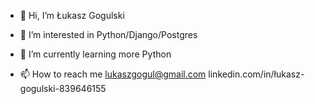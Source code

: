 - 👋 Hi, I’m  Łukasz Gogulski

- 👀 I’m interested in Python/Django/Postgres

- 🌱 I’m currently learning more Python

- 📫 How to reach me 
lukaszgogul@gmail.com
linkedin.com/in/łukasz-gogulski-839646155

<!---
GogulskiL/GogulskiL is a ✨ special ✨ repository because its `README.md` (this file) appears on your GitHub profile.
You can click the Preview link to take a look at your changes.
--->
